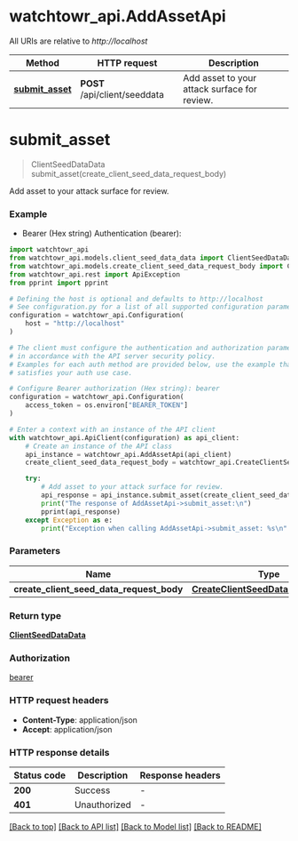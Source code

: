 # watchtowr_api.AddAssetApi

All URIs are relative to *http://localhost*

Method | HTTP request | Description
------------- | ------------- | -------------
[**submit_asset**](AddAssetApi.md#submit_asset) | **POST** /api/client/seeddata | Add asset to your attack surface for review.


# **submit_asset**
> ClientSeedDataData submit_asset(create_client_seed_data_request_body)

Add asset to your attack surface for review.

### Example

* Bearer (Hex string) Authentication (bearer):

```python
import watchtowr_api
from watchtowr_api.models.client_seed_data_data import ClientSeedDataData
from watchtowr_api.models.create_client_seed_data_request_body import CreateClientSeedDataRequestBody
from watchtowr_api.rest import ApiException
from pprint import pprint

# Defining the host is optional and defaults to http://localhost
# See configuration.py for a list of all supported configuration parameters.
configuration = watchtowr_api.Configuration(
    host = "http://localhost"
)

# The client must configure the authentication and authorization parameters
# in accordance with the API server security policy.
# Examples for each auth method are provided below, use the example that
# satisfies your auth use case.

# Configure Bearer authorization (Hex string): bearer
configuration = watchtowr_api.Configuration(
    access_token = os.environ["BEARER_TOKEN"]
)

# Enter a context with an instance of the API client
with watchtowr_api.ApiClient(configuration) as api_client:
    # Create an instance of the API class
    api_instance = watchtowr_api.AddAssetApi(api_client)
    create_client_seed_data_request_body = watchtowr_api.CreateClientSeedDataRequestBody() # CreateClientSeedDataRequestBody | 

    try:
        # Add asset to your attack surface for review.
        api_response = api_instance.submit_asset(create_client_seed_data_request_body)
        print("The response of AddAssetApi->submit_asset:\n")
        pprint(api_response)
    except Exception as e:
        print("Exception when calling AddAssetApi->submit_asset: %s\n" % e)
```



### Parameters


Name | Type | Description  | Notes
------------- | ------------- | ------------- | -------------
 **create_client_seed_data_request_body** | [**CreateClientSeedDataRequestBody**](CreateClientSeedDataRequestBody.md)|  | 

### Return type

[**ClientSeedDataData**](ClientSeedDataData.md)

### Authorization

[bearer](../README.md#bearer)

### HTTP request headers

 - **Content-Type**: application/json
 - **Accept**: application/json

### HTTP response details

| Status code | Description | Response headers |
|-------------|-------------|------------------|
**200** | Success |  -  |
**401** | Unauthorized |  -  |

[[Back to top]](#) [[Back to API list]](../README.md#documentation-for-api-endpoints) [[Back to Model list]](../README.md#documentation-for-models) [[Back to README]](../README.md)

